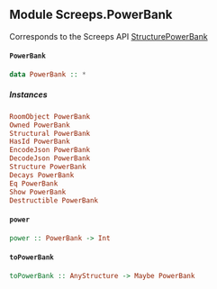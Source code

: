 ## Module Screeps.PowerBank

Corresponds to the Screeps API [StructurePowerBank](http://support.screeps.com/hc/en-us/articles/207712729-StructurePowerBank)

#### `PowerBank`

``` purescript
data PowerBank :: *
```

##### Instances
``` purescript
RoomObject PowerBank
Owned PowerBank
Structural PowerBank
HasId PowerBank
EncodeJson PowerBank
DecodeJson PowerBank
Structure PowerBank
Decays PowerBank
Eq PowerBank
Show PowerBank
Destructible PowerBank
```

#### `power`

``` purescript
power :: PowerBank -> Int
```

#### `toPowerBank`

``` purescript
toPowerBank :: AnyStructure -> Maybe PowerBank
```


